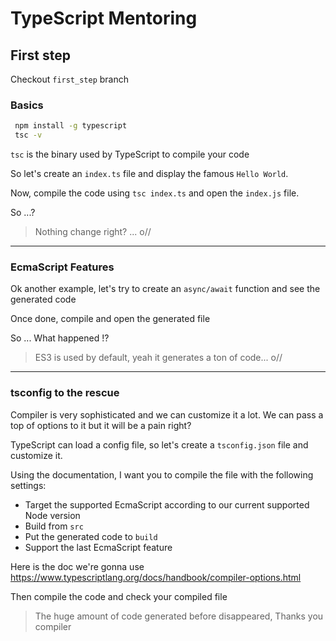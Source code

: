 # TypeScript Mentoring

## First step

Checkout `first_step` branch

### Basics

```bash
 npm install -g typescript
 tsc -v
```

`tsc` is the binary used by TypeScript to compile your code

So let's create an `index.ts` file and display the famous `Hello World`.

Now, compile the code using `tsc index.ts` and open the `index.js` file.

So ...?

> Nothing change right? ... o//

----

### EcmaScript Features

Ok another example, let's try to create an `async/await` function and see the generated code

Once done, compile and open the generated file

So ... What happened !?

> ES3 is used by default, yeah it generates a ton of code... o//

----

### tsconfig to the rescue

Compiler is very sophisticated and we can customize it a lot. We can pass a top of options to it but it will be a pain right?

TypeScript can load a config file, so let's create a `tsconfig.json` file and customize it.

Using the documentation, I want you to compile the file with the following settings:
 - Target the supported EcmaScript according to our current supported Node version
 - Build from `src`
 - Put the generated code to `build`
 - Support the last EcmaScript feature


Here is the doc we're gonna use https://www.typescriptlang.org/docs/handbook/compiler-options.html

Then compile the code and check your compiled file

> The huge amount of code generated before disappeared, Thanks you compiler
